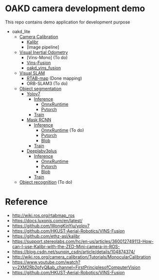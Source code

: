 # OAKD camera development demo

This repo contains demo application for development purpose

* oakd_lite
    * [Camera Calibration](/oakd_lite/camera_calibration)
        * [Kalibr](https://github.com/ethz-asl/kalibr/tree/ae129257c97c77bae48f8ceddf01198749ecdd36)
        * [Image pipeline]
    * [Visual Inertial Odometry](/oakd_lite/visual_inertial_odometry)
        * [Vins-Mono] (To do)
        * [Vins-Fusion](https://github.com/HKUST-Aerial-Robotics/VINS-Fusion/tree/be55a937a57436548ddfb1bd324bc1e9a9e828e0)
        * [oakd_vins_fusion](/oakd_lite/visual_inertial_odometry/oakd_vins_fusion)
    * [Visual SLAM](/oakd_lite/visual_slam)
        * [RTAB-map](/oakd_lite/visual_slam/rtabmap) (Done mapping)
        * ORB-SLAM3 (To do)
    * [Object segmentation](/oakd_lite/object_segmentation)
        * [Yolov7](/oakd_lite/object_segmentation/yolov7)
            * [Inference](/oakd_lite/object_segmentation/yolov7/inference)
                * [OnnxRuntime](/oakd_lite/object_segmentation/yolov7/inference/OnnxRuntime)
                * [Pytorch](/oakd_lite/object_segmentation/yolov7/inference/Pytorch)
            * [Train](https://github.com/laitathei/YOLOv7-Pytorch-Segmentation/tree/5ddbb5f1684cbca11779414e4fc2d8be01133379)
        * [Mask RCNN](/oakd_lite/object_segmentation/mask_rcnn)
            * [Inference](/oakd_lite/object_segmentation/mask_rcnn/inference)
                * [OnnxRuntime](/oakd_lite/object_segmentation/mask_rcnn/inference/OnnxRuntime) (To do)
                * [Pytorch](/oakd_lite/object_segmentation/mask_rcnn/inference/Pytorch)
                * [Blob](/oakd_lite/object_segmentation/mask_rcnn/inference/Blob)
            * [Train](/oakd_lite/object_segmentation/mask_rcnn/train)
        * [Deeplabv3plus](/oakd_lite/object_segmentation/deeplabv3plus)
            * [Inference](/oakd_lite/object_segmentation/deeplabv3plus/inference)
                * [OnnxRuntime](/oakd_lite/object_segmentation/deeplabv3plus/inference/OnnxRuntime)
                * [Pytorch](/oakd_lite/object_segmentation/deeplabv3plus/inference/Pytorch)
                * [Blob](/oakd_lite/object_segmentation/deeplabv3plus/inference/Blob)
            * [Train](/oakd_lite/object_segmentation/deeplabv3plus/train)
    * [Object recognition](/oakd_lite/object_recognition) (To do)


# Reference
- http://wiki.ros.org/rtabmap_ros
- https://docs.luxonis.com/en/latest/
- https://github.com/WongKinYiu/yolov7
- https://github.com/HKUST-Aerial-Robotics/VINS-Fusion
- https://github.com/ethz-asl/kalibr
- https://support.stereolabs.com/hc/en-us/articles/360012749113-How-can-I-use-Kalibr-with-the-ZED-Mini-camera-in-ROS-
- https://blog.csdn.net/sunqin_csdn/article/details/104874374/
- http://wiki.ros.org/camera_calibration/Tutorials/MonocularCalibration
- https://www.youtube.com/watch?v=2XM2Rb2pfyQ&ab_channel=FirstPrinciplesofComputerVision
- https://github.com/HKUST-Aerial-Robotics/VINS-Fusion
